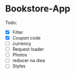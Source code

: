 # Bookstore-App

Todo:  
- [x] Filter
- [x] Coupon code
- [ ] currency
- [ ] Request loader
- [ ] Photos
- [ ] reducer na dwa
- [ ] Styles
